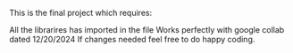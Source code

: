 This is the final project which requires:

All the librarires has imported in the file
Works perfectly with google collab dated 12/20/2024
If changes needed feel free to do
happy coding.
